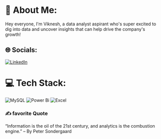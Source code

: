 # 💫 About Me:
Hey everyone, I'm Viknesh, a data analyst aspirant who's super excited to dig into data and uncover insights that can help drive the company's growth!


## 🌐 Socials:
[![LinkedIn](https://img.shields.io/badge/LinkedIn-%230077B5.svg?logo=linkedin&logoColor=white)](https://www.linkedin.com/in/viknesh-venkatesh/) 

# 💻 Tech Stack:
![MySQL](https://img.shields.io/badge/mysql-4479A1.svg?style=for-the-badge&logo=mysql&logoColor=white) ![Power Bi](https://img.shields.io/badge/power_bi-F2C811?style=for-the-badge&logo=powerbi&logoColor=black) ![Excel](https://img.shields.io/badge/Microsoft_Excel-217346?style=for-the-badge&logo=microsoft-excel&logoColor=white
)
### ✍️ favorite Quote
“Information is the oil of the 21st century, and analytics is the combustion engine.” – By Peter Sondergaard
<!-- Proudly created with GPRM ( https://gprm.itsvg.in ) -->
